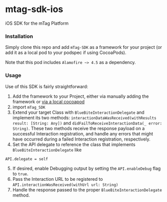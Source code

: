 # mtag-sdk-ios
iOS SDK for the  mTag Platform

### Installation

Simply clone this repo and add `mTag-SDK` as a framework for your project (or add it as a local pod to your podspec if using CocoaPods).

Note that this pod includes `Alamofire ~> 4.5` as a dependency.

### Usage

Use of this SDK is fairly straightforward:

1. Add the framework to your Project, either via manually adding the framework or [via a local cocoapod](https://guides.cocoapods.org/using/the-podfile.html#using-the-files-from-a-folder-local-to-the-machine)
2. import `mTag_SDK`
3. Extend your target Class with `BlueBiteInteractionDelegate` and implement its two methods: `interactionDataWasReceived(withResults result: [String: Any])` and `didFailToReceiveInteractionData(_ error: String)`.  These two methods receive the response payload on a successful Interaction registration, and handle any errors that might have occurred during a failed Interaction registration, respectively.
4. Set the API delegate to reference the class that implements `BlueBiteInteractionDelegate` like
```
API.delegate = self
```
5. If desired, enable Debugging output by setting the `API.enableDebug` flag to `true`.
6. Pass the Interaction URL to be registered to `API.interactionWasReceived(withUrl url: String)`
7. Handle the response passed to the proper `BlueBiteInteractionDelegate` method.
